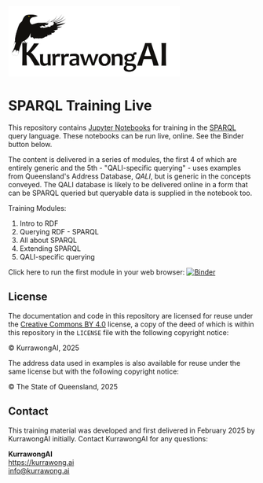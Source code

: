 ![](images/KurrawongAI_350.png)

# SPARQL Training Live

This repository contains [Jupyter Notebooks](https://jupyter.org/) for training in the [SPARQL](https://www.w3.org/TR/sparql11-query/) query language. These notebooks can be run live, online. See the Binder button below.

The content is delivered in a series of modules, the first 4 of which are entirely generic and the 5th - "QALI-specific querying" - uses examples from Queensland's Address Database, _QALI_, but is generic in the concepts conveyed. The QALI database is likely to be delivered online in a form that can be SPARQL queried but queryable data is supplied in the notebook too.

Training Modules:

1. Intro to RDF
2. Querying RDF - SPARQL
3. All about SPARQL
4. Extending SPARQL
5. QALI-specific querying

Click here to run the first module in your web browser: [![Binder](https://mybinder.org/badge_logo.svg)](https://mybinder.org/v2/gh/Kurrawong/sparql-training-live/HEAD?urlpath=%2Fdoc%2Ftree%2Fmodule-1.ipynb)


## License

The documentation and code in this repository are licensed for reuse under the [Creative Commons BY 4.0]() license, a copy of the deed of which is within this repository in the `LICENSE` file with the following copyright notice:

&copy; KurrawongAI, 2025

The address data used in examples is also available for reuse under the same license but with the following copyright notice:

&copy; The State of Queensland, 2025

## Contact

This training material was developed and first delivered in February 2025 by KurrawongAI initially. Contact KurrawongAI for any questions:

**KurrawongAI**  
<https://kurrawong.ai>  
<info@kurrawong.ai>  
